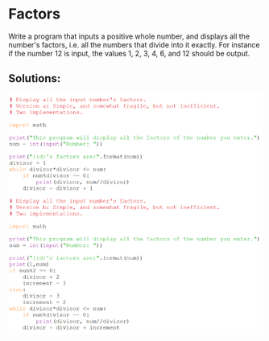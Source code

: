 # Factors

Write a program that inputs a positive whole number, and displays all the number's factors, i.e. all the numbers that divide into it exactly. For instance if the number 12 is input, the values 1, 2, 3, 4, 6, and 12 should be output.

## Solutions:

![](31_factors_py.png)

